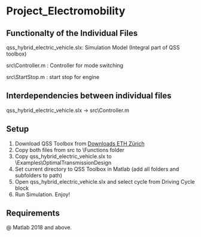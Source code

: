 # Project_Electromobility

## Functionalty of the Individual Files

qss_hybrid_electric_vehicle.slx:  Simulation Model (Integral part of QSS toolbox)

src\Controller.m :  Controller for mode switching

src\StartStop.m : start stop for engine

## Interdependencies between individual files

qss_hybrid_electric_vehicle.slx -> src\Controller.m

## Setup

1) Download QSS Toolbox from [Downloads ETH Zürich](https://idsc.ethz.ch/research-guzzella-onder/downloads.html)
2) Copy both files from src to \Functions folder
3) Copy qss_hybrid_electric_vehicle.slx to \Examples\OptimalTransmissionDesign
4) Set current directory to QSS Toolbox in Matlab (add all folders and subfolders to path)
5) Open qss_hybrid_electric_vehicle.slx and select cycle from Driving Cycle block
6) Run Simulation. Enjoy!

## Requirements

@ Matlab 2018 and above. 
